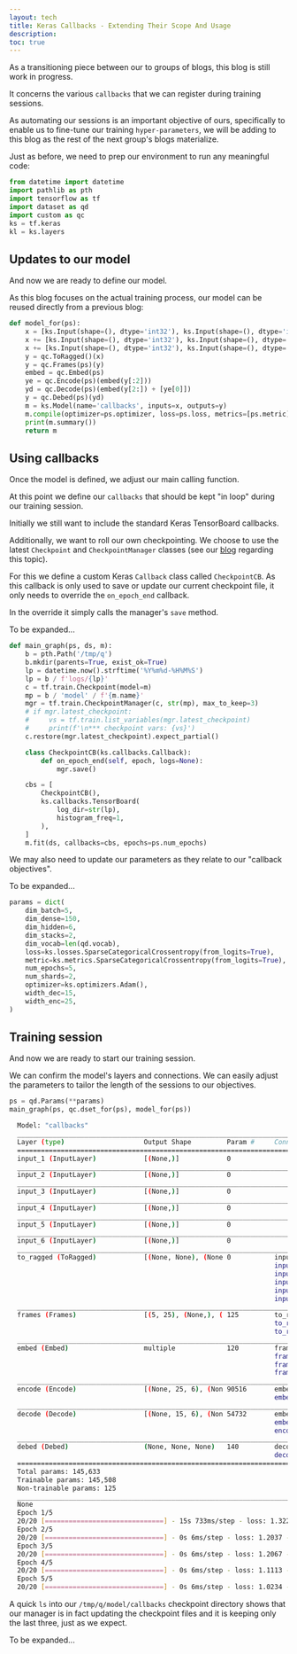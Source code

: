 ```yaml
---
layout: tech
title: Keras Callbacks - Extending Their Scope And Usage
description: 
toc: true
---
```


As a transitioning piece between our to groups of blogs, this blog is still work in progress.

It concerns the various `callbacks` that we can register during training sessions.

As automating our sessions is an important objective of ours, specifically to enable us to fine-tune our training `hyper-parameters`, we will be adding to this blog as the rest of the next group's blogs materialize.

Just as before, we need to prep our environment to run any meaningful code:

```python
from datetime import datetime
import pathlib as pth
import tensorflow as tf
import dataset as qd
import custom as qc
ks = tf.keras
kl = ks.layers
```

## Updates to our model

And now we are ready to define our model.

As this blog focuses on the actual training process, our model can be reused directly from a previous blog:

```python
def model_for(ps):
    x = [ks.Input(shape=(), dtype='int32'), ks.Input(shape=(), dtype='int64')]
    x += [ks.Input(shape=(), dtype='int32'), ks.Input(shape=(), dtype='int64')]
    x += [ks.Input(shape=(), dtype='int32'), ks.Input(shape=(), dtype='int64')]
    y = qc.ToRagged()(x)
    y = qc.Frames(ps)(y)
    embed = qc.Embed(ps)
    ye = qc.Encode(ps)(embed(y[:2]))
    yd = qc.Decode(ps)(embed(y[2:]) + [ye[0]])
    y = qc.Debed(ps)(yd)
    m = ks.Model(name='callbacks', inputs=x, outputs=y)
    m.compile(optimizer=ps.optimizer, loss=ps.loss, metrics=[ps.metric])
    print(m.summary())
    return m
```

## Using callbacks

Once the model is defined, we adjust our main calling function.

At this point we define our `callbacks` that should be kept "in loop" during our training session.

Initially we still want to include the standard Keras TensorBoard callbacks.

Additionally, we want to roll our own checkpointing. We choose to use the latest `Checkpoint` and `CheckpointManager` classes (see our [blog](tech/trackable) regarding this topic).

For this we define a custom Keras `Callback` class called `CheckpointCB`. As this callback is only used to save or update our current checkpoint file, it only needs to override the `on_epoch_end` callback.

In the override it simply calls the manager's `save` method.  

To be expanded...

```python
def main_graph(ps, ds, m):
    b = pth.Path('/tmp/q')
    b.mkdir(parents=True, exist_ok=True)
    lp = datetime.now().strftime('%Y%m%d-%H%M%S')
    lp = b / f'logs/{lp}'
    c = tf.train.Checkpoint(model=m)
    mp = b / 'model' / f'{m.name}'
    mgr = tf.train.CheckpointManager(c, str(mp), max_to_keep=3)
    # if mgr.latest_checkpoint:
    #     vs = tf.train.list_variables(mgr.latest_checkpoint)
    #     print(f'\n*** checkpoint vars: {vs}')
    c.restore(mgr.latest_checkpoint).expect_partial()

    class CheckpointCB(ks.callbacks.Callback):
        def on_epoch_end(self, epoch, logs=None):
            mgr.save()

    cbs = [
        CheckpointCB(),
        ks.callbacks.TensorBoard(
            log_dir=str(lp),
            histogram_freq=1,
        ),
    ]
    m.fit(ds, callbacks=cbs, epochs=ps.num_epochs)
```

We may also need to update our parameters as they relate to our "callback objectives".

To be expanded...

```python
params = dict(
    dim_batch=5,
    dim_dense=150,
    dim_hidden=6,
    dim_stacks=2,
    dim_vocab=len(qd.vocab),
    loss=ks.losses.SparseCategoricalCrossentropy(from_logits=True),
    metric=ks.metrics.SparseCategoricalCrossentropy(from_logits=True),
    num_epochs=5,
    num_shards=2,
    optimizer=ks.optimizers.Adam(),
    width_dec=15,
    width_enc=25,
)
```

## Training session

And now we are ready to start our training session.

We can confirm the model's layers and connections. We can easily adjust the parameters to tailor the length of the sessions to our objectives.

```python
ps = qd.Params(**params)
main_graph(ps, qc.dset_for(ps), model_for(ps))
```

  ```sh
    Model: "callbacks"
    __________________________________________________________________________________________________
    Layer (type)                    Output Shape         Param #     Connected to
    ==================================================================================================
    input_1 (InputLayer)            [(None,)]            0
    __________________________________________________________________________________________________
    input_2 (InputLayer)            [(None,)]            0
    __________________________________________________________________________________________________
    input_3 (InputLayer)            [(None,)]            0
    __________________________________________________________________________________________________
    input_4 (InputLayer)            [(None,)]            0
    __________________________________________________________________________________________________
    input_5 (InputLayer)            [(None,)]            0
    __________________________________________________________________________________________________
    input_6 (InputLayer)            [(None,)]            0
    __________________________________________________________________________________________________
    to_ragged (ToRagged)            [(None, None), (None 0           input_1[0][0]
                                                                     input_2[0][0]
                                                                     input_3[0][0]
                                                                     input_4[0][0]
                                                                     input_5[0][0]
                                                                     input_6[0][0]
    __________________________________________________________________________________________________
    frames (Frames)                 [(5, 25), (None,), ( 125         to_ragged[0][0]
                                                                     to_ragged[0][1]
                                                                     to_ragged[0][2]
    __________________________________________________________________________________________________
    embed (Embed)                   multiple             120         frames[0][0]
                                                                     frames[0][1]
                                                                     frames[0][2]
                                                                     frames[0][3]
    __________________________________________________________________________________________________
    encode (Encode)                 [(None, 25, 6), (Non 90516       embed[0][0]
                                                                     embed[0][1]
    __________________________________________________________________________________________________
    decode (Decode)                 [(None, 15, 6), (Non 54732       embed[1][0]
                                                                     embed[1][1]
                                                                     encode[0][0]
    __________________________________________________________________________________________________
    debed (Debed)                   (None, None, None)   140         decode[0][0]
                                                                     decode[0][1]
    ==================================================================================================
    Total params: 145,633
    Trainable params: 145,508
    Non-trainable params: 125
    __________________________________________________________________________________________________
    None
    Epoch 1/5
    20/20 [==============================] - 15s 733ms/step - loss: 1.3225 - sparse_categorical_crossentropy: 1.3311
    Epoch 2/5
    20/20 [==============================] - 0s 6ms/step - loss: 1.2037 - sparse_categorical_crossentropy: 1.2163
    Epoch 3/5
    20/20 [==============================] - 0s 6ms/step - loss: 1.2067 - sparse_categorical_crossentropy: 1.2187
    Epoch 4/5
    20/20 [==============================] - 0s 6ms/step - loss: 1.1113 - sparse_categorical_crossentropy: 1.1200
    Epoch 5/5
    20/20 [==============================] - 0s 6ms/step - loss: 1.0234 - sparse_categorical_crossentropy: 1.0336
  ```

A quick `ls` into our `/tmp/q/model/callbacks` checkpoint directory shows that our manager is in fact updating the checkpoint files and it is keeping only the last three, just as we expect.

To be expanded...
